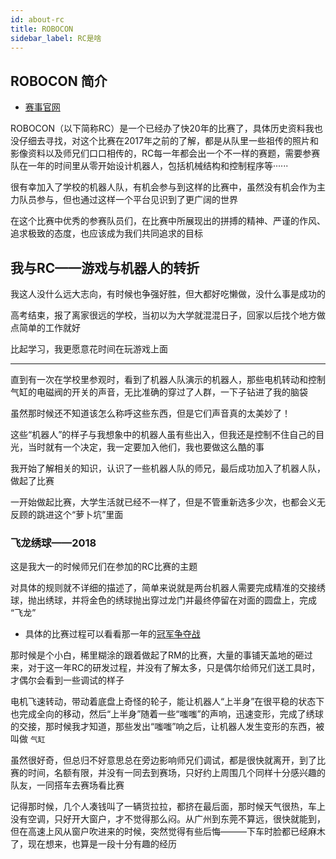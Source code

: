 ```yaml
---
id: about-rc
title: ROBOCON
sidebar_label: RC是啥
---
```


## ROBOCON 简介
- [赛事官网](http://www.cnrobocon.net/#/)
  
ROBOCON（以下简称RC）是一个已经办了快20年的比赛了，具体历史资料我也没仔细去寻找，对这个比赛在2017年之前的了解，都是从队里一些祖传的照片和影像资料以及师兄们口口相传的，RC每一年都会出一个不一样的赛题，需要参赛队在一年的时间里从零开始设计机器人，包括机械结构和控制程序等······

很有幸加入了学校的机器人队，有机会参与到这样的比赛中，虽然没有机会作为主力队员参与，但也通过这样一个平台见识到了更广阔的世界

在这个比赛中优秀的参赛队员们，在比赛中所展现出的拼搏的精神、严谨的作风、追求极致的态度，也应该成为我们共同追求的目标

## 我与RC——游戏与机器人的转折

我这人没什么远大志向，有时候也争强好胜，但大都好吃懒做，没什么事是成功的

高考结束，报了离家很远的学校，当初以为大学就混混日子，回家以后找个地方做点简单的工作就好

比起学习，我更愿意花时间在玩游戏上面

---

直到有一次在学校里参观时，看到了机器人队演示的机器人，那些电机转动和控制气缸的电磁阀的开关的声音，无比准确的穿过了人群，一下子钻进了我的脑袋

虽然那时候还不知道该怎么称呼这些东西，但是它们声音真的太美妙了！

这些“机器人”的样子与我想象中的机器人虽有些出入，但我还是控制不住自己的目光，当时就有一个决定，我一定要加入他们，我也要做这么酷的事

我开始了解相关的知识，认识了一些机器人队的师兄，最后成功加入了机器人队，做起了比赛

一开始做起比赛，大学生活就已经不一样了，但是不管重新选多少次，也都会义无反顾的跳进这个“萝卜坑”里面

### 飞龙绣球——2018

这是我大一的时候师兄们在参加的RC比赛的主题

对具体的规则就不详细的描述了，简单来说就是两台机器人需要完成精准的交接绣球，抛出绣球，并将金色的绣球抛出穿过龙门并最终停留在对面的圆盘上，完成 “飞龙”
- 具体的比赛过程可以看看那一年的[冠军争夺战](https://www.bilibili.com/video/BV1us41177uN?from=search&seid=3663746420354986425)

那时候是个小白，稀里糊涂的跟着做起了RM的比赛，大量的事铺天盖地的砸过来，对于这一年RC的研发过程，并没有了解太多，只是偶尔给师兄们送工具时，才偶尔会看到一些调试的样子

电机飞速转动，带动着底盘上奇怪的轮子，能让机器人“上半身”在很平稳的状态下也完成全向的移动，然后“上半身”随着一些“嗤嗤”的声响，迅速变形，完成了绣球的交接，那时候我才知道，那些发出“嗤嗤”响之后，让机器人发生变形的东西，被叫做 `气缸`

虽然很好奇，但总归不好意思总在旁边影响师兄们调试，都是很快就离开，到了比赛的时间，名额有限，并没有一同去到赛场，只好约上周围几个同样十分感兴趣的队友，一同搭车去赛场看比赛

记得那时候，几个人凑钱叫了一辆货拉拉，都挤在最后面，那时候天气很热，车上没有空调，只好开大窗户，才不觉得那么闷。从广州到东莞不算远，很快就能到，但在高速上风从窗户吹进来的时候，突然觉得有些后悔———下车时脸都已经麻木了，现在想来，也算是一段十分有趣的经历


<!-- 
### 快马加鞭——2019

- [视频链接](https://www.bilibili.com/video/BV1n4411n7KX?from=search&seid=13343134871605904168)

### 绿荫争锋——2020

### 投壶行殇——2021
-->